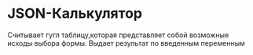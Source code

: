 # JSON-Калькулятор

Считывает гугл таблицу,которая представляет собой возможные исходы выбора формы.
Выдает результат по введенным переменным